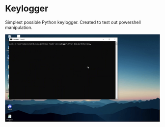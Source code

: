 # Keylogger
Simplest possible Python keylogger. Created to test out powershell manipulation.

![](https://github.com/DamiennFl/Keylogger/blob/main/Keylogger%20Example%20gif.gif)
